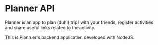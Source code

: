 # Planner API

Planner is an app to plan (duh!) trips with your friends, register activities and share useful links related to the activity.

This is Plann.er's backend application developed with NodeJS.
